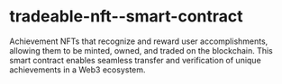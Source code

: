 # tradeable-nft--smart-contract
Achievement NFTs that recognize and reward user accomplishments, allowing them to be minted, owned, and traded on the blockchain. This smart contract enables seamless transfer and verification of unique achievements in a Web3 ecosystem.
